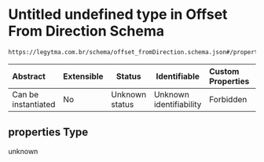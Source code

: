 # Untitled undefined type in Offset From Direction Schema

```txt
https://legytma.com.br/schema/offset_fromDirection.schema.json#/properties
```




| Abstract            | Extensible | Status         | Identifiable            | Custom Properties | Additional Properties | Access Restrictions | Defined In                                                                                              |
| :------------------ | ---------- | -------------- | ----------------------- | :---------------- | --------------------- | ------------------- | ------------------------------------------------------------------------------------------------------- |
| Can be instantiated | No         | Unknown status | Unknown identifiability | Forbidden         | Allowed               | none                | [offset_fromDirection.schema.json\*](../schema/offset_fromDirection.schema.json "open original schema") |

## properties Type

unknown
